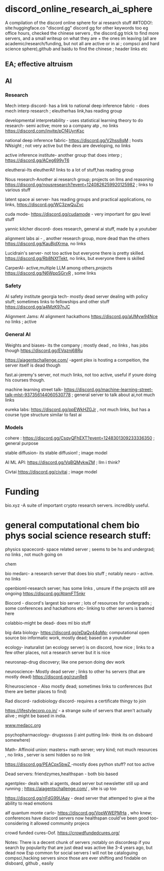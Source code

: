 # discord_online_research_ai_sphere
A compilation of the discord online sphere for ai research stuff
##TODO!: site:huggingface.co "discord.gg" discord gg for other keywords too eg office hours, checked the chinese servers ,  the discord.gg trick to find more servers, and a small writeup on what they are + the ones im leaving (all are academic/research/funding, but not all are active or in ai ; compsci and hard science sphere),github and baidu to find the chinese ; header links etc



## EA; effective altruism 



## AI

### Research
Mech interp discord- has a link to national deep inference fabric - does mech interp research ; eleutherhas link,has reading group 

developmental interpretability -   uses statistical learning theory to do research- semi active; more so  a company atp , no links https://discord.com/invite/pCf4UynKsc

national deep inference fabric- https://discord.gg/V2hss8qM ; hosts NNsight ; not very active but the devs are developing, no links

active inference institute- another group that does interp ; https://discord.gg/ACeg699yT6 

eleutherai-Its eleutherAI! links to a lot of stuff,has reading group

Nous research-Another ai research group; projects on llms and reasoning https://discord.gg/nousresearch?event=1240826259920125982 ;  links to various stuff

latent space ai server- has reading groups and practical applications, no links, https://discord.gg/WC3zwQuZvc

cuda mode- https://discord.gg/cudamode - very important for gpu level stuff

yannic kilcher discord- does research, general ai stuff, made by a youtuber

alignment labs ai - , another research group, more dead than the others https://discord.gg/KauBjdXrma, no links

Lucidrain's server- not too active but everyone there is pretty skilled. https://discord.gg/Rb8NXfTekt, no links, but everyone there is skilled 

CarperAI- active,multiple LLM among others,projects https://discord.gg/N6WppSGrvR , some links

### Safety
AI safety institute georgia tech- mostly dead server  dealing with policy stuff; sometimes links to fellowships and other stuff https://discord.gg/a4MzK97nJC

Alignment Jams: AI alignment hackathons https://discord.gg/aUMyw94Nce no links ; active


### General AI
Weights and biases- its the company ; mostly dead , no links , has jobs though https://discord.gg/EVqznj68Ru

https://aiagentschallenge.com/ -agent plex is hosting a compeition, the server itself is dead though

fast.ai-jeremy's server, not much links, not too active, useful if youre doing his courses though.

machine learning street talk- https://discord.gg/machine-learning-street-talk-mlst-937356144060530778 ; general server to talk about ai,not much links

eureka labs: https://discord.gg/ppEWkHZGJr , not much links, but has a course type structure similar to fast ai 

### Models 
cohere : https://discord.gg/CsqyQFhEXT?event=1248301309233336350 ; general purpose

stable diffusion- its stable diffusion! ; image model

AI ML API: https://discord.gg/VqBQMykwZM ; llm i think? 

Civtai https://discord.gg/civitai ; image model

# Funding
bio.xyz -A suite of important crypto research servers. incredibly useful. 



# general computational chem bio phys social science research stuff:
physics
spacecord- space related server ; seems to be hs and undergrad; no links , not much going on


chem 

bio
medarc- a research server that does bio stuff ; notably neuro - active. no links

openbioml-research server; has some links , unsure if the projects still are ongoing https://discord.gg/AtqmFT5nkr

Biocord - discord's largest bio server ; lots of resources for undergrads ; some conferences and hackathons etc-  linking to other servers is banned here

colabbio-might be dead- does ml bio stuff

big data biology- https://discord.gg/eDaQy44qMp; computational open source bio informatic work, mostly dead; based on a youtuber

ecology- inaturalist (an ecology server) is on discord, how nice ; links to a few other places, not a research server but it is nice

neurosnap-drug discovery; like one person doing dev work

neuroscience- Mostly dead server ; links to other hs servers (that are mostly dead) https://discord.gg/rzunRe8 

R/neuroscience - Also mostly dead; sometimes links to conferences (but there are better places to find)

Rad discord- radiobiology discord- requires a certificate thingy to join

https://lifestylecorp.co.in/ - a strange suite of servers that aren't actually alive ; might be based in india.

www.medacc.org

psychopharmacology- drugsssss (i aint putting link- think its on disboard somewhere)

Math- Affinoid union: masters+ math server; very kind; not much resources ,  no links , server is semi hidden so no link

[https://discord.gg/PEACpx5bwZ
](https://opensciencelabs.org)-mostly does python stuff? not too active


Dead servers:
friendzymes,healthspan - both bio based

agentplex- deals with ai agents, dead server but newsletter still up and running ; https://aiagentschallenge.com/ , site is up too

https://discord.gg/nFdG99UAav - dead server that attemped to give ai  the ability to read emotions

alf quantum monte carlo- https://discord.gg/VppWWEPMHa , who knew; conferences have discord servers now healthspan could've been good too- considering it allowed community projecs

crowd funded cures-Oof. https://crowdfundedcures.org/ 










Notes: There is a decent chunk of servers ;notably on discordesp if you search by popularity that are just dead
was active like 3-4 years ago, but dead now
Esp common for social servers
 I will not be cataloguing compsci,hacking servers since those are ever shifting and findable on disboard, github , easily
